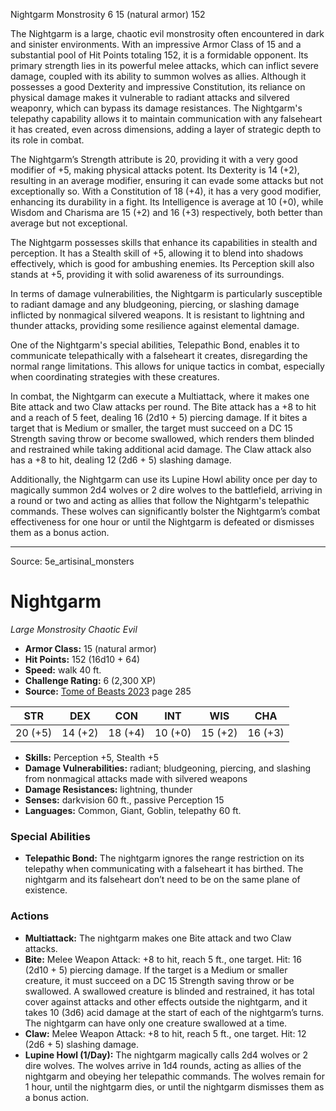 <MonsterName/>Nightgarm</MonsterName>
<CreatureType/>Monstrosity</CreatureType>
<CR/>6</CR>
<AC/>15 (natural armor)</AC>
<HP/>152</HP>
<summary>The Nightgarm is a large, chaotic evil monstrosity often encountered in dark and sinister environments. With an impressive Armor Class of 15 and a substantial pool of Hit Points totaling 152, it is a formidable opponent. Its primary strength lies in its powerful melee attacks, which can inflict severe damage, coupled with its ability to summon wolves as allies. Although it possesses a good Dexterity and impressive Constitution, its reliance on physical damage makes it vulnerable to radiant attacks and silvered weaponry, which can bypass its damage resistances. The Nightgarm's telepathy capability allows it to maintain communication with any falseheart it has created, even across dimensions, adding a layer of strategic depth to its role in combat.</summary>

<detail>

The Nightgarm’s Strength attribute is 20, providing it with a very good modifier of +5, making physical attacks potent. Its Dexterity is 14 (+2), resulting in an average modifier, ensuring it can evade some attacks but not exceptionally so. With a Constitution of 18 (+4), it has a very good modifier, enhancing its durability in a fight. Its Intelligence is average at 10 (+0), while Wisdom and Charisma are 15 (+2) and 16 (+3) respectively, both better than average but not exceptional.

The Nightgarm possesses skills that enhance its capabilities in stealth and perception. It has a Stealth skill of +5, allowing it to blend into shadows effectively, which is good for ambushing enemies. Its Perception skill also stands at +5, providing it with solid awareness of its surroundings.

In terms of damage vulnerabilities, the Nightgarm is particularly susceptible to radiant damage and any bludgeoning, piercing, or slashing damage inflicted by nonmagical silvered weapons. It is resistant to lightning and thunder attacks, providing some resilience against elemental damage.

One of the Nightgarm's special abilities, Telepathic Bond, enables it to communicate telepathically with a falseheart it creates, disregarding the normal range limitations. This allows for unique tactics in combat, especially when coordinating strategies with these creatures.

In combat, the Nightgarm can execute a Multiattack, where it makes one Bite attack and two Claw attacks per round. The Bite attack has a +8 to hit and a reach of 5 feet, dealing 16 (2d10 + 5) piercing damage. If it bites a target that is Medium or smaller, the target must succeed on a DC 15 Strength saving throw or become swallowed, which renders them blinded and restrained while taking additional acid damage. The Claw attack also has a +8 to hit, dealing 12 (2d6 + 5) slashing damage. 

Additionally, the Nightgarm can use its Lupine Howl ability once per day to magically summon 2d4 wolves or 2 dire wolves to the battlefield, arriving in a round or two and acting as allies that follow the Nightgarm's telepathic commands. These wolves can significantly bolster the Nightgarm’s combat effectiveness for one hour or until the Nightgarm is defeated or dismisses them as a bonus action.</detail>



---

Source: 5e_artisinal_monsters

# Nightgarm

*Large* *Monstrosity* *Chaotic Evil*

- **Armor Class:** 15 (natural armor)
- **Hit Points:** 152 (16d10 + 64)
- **Speed:** walk 40 ft.
- **Challenge Rating:** 6 (2,300 XP)
- **Source:** [Tome of Beasts 2023](https://koboldpress.com/kpstore/product/tome-of-beasts-1-2023-edition/) page 285

| STR | DEX | CON | INT | WIS | CHA |
| --- | --- | --- | --- | --- | --- |
| 20 (+5) | 14 (+2) | 18 (+4) | 10 (+0) | 15 (+2) | 16 (+3) |

- **Skills:** Perception +5, Stealth +5
- **Damage Vulnerabilities:** radiant; bludgeoning, piercing, and slashing from nonmagical attacks made with silvered weapons
- **Damage Resistances:** lightning, thunder
- **Senses:** darkvision 60 ft., passive Perception 15
- **Languages:** Common, Giant, Goblin, telepathy 60 ft.

### Special Abilities

- **Telepathic Bond:** The nightgarm ignores the range restriction on its telepathy when communicating with a falseheart it has birthed. The nightgarm and its falseheart don’t need to be on the same plane of existence.

### Actions

- **Multiattack:** The nightgarm makes one Bite attack and two Claw attacks.
- **Bite:** Melee Weapon Attack: +8 to hit, reach 5 ft., one target. Hit: 16 (2d10 + 5) piercing damage. If the target is a Medium or smaller creature, it must succeed on a DC 15 Strength saving throw or be swallowed. A swallowed creature is blinded and restrained, it has total cover against attacks and other effects outside the nightgarm, and it takes 10 (3d6) acid damage at the start of each of the nightgarm’s turns. The nightgarm can have only one creature swallowed at a time.
- **Claw:** Melee Weapon Attack: +8 to hit, reach 5 ft., one target. Hit: 12 (2d6 + 5) slashing damage.
- **Lupine Howl (1/Day):** The nightgarm magically calls 2d4 wolves or 2 dire wolves. The wolves arrive in 1d4 rounds, acting as allies of the nightgarm and obeying her telepathic commands. The wolves remain for 1 hour, until the nightgarm dies, or until the nightgarm dismisses them as a bonus action.


